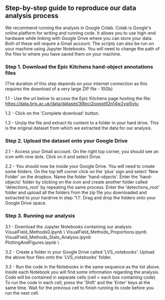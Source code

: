 ## Step-by-step guide to reproduce our data analysis process ##

We recommend running the analysis in Google Colab. Colab is Google's online platform for writing and running code. It allows you to use high-end hardware while linking with Google Drive where you can store your data. Both of these will require a Gmail account. The scripts can also be run on your machine using Jupyter Notebooks. You will need to change the path of the files to where you have saved them on your machine.

### Step 1. Download the Epic Kitchens hand-object annotations files ###
(The duration of this step depends on your internet connection as this requires the download of a very large ZIP file - 10Gb)

  1.1 - Use the url below to access the Epic Kitchens page hosting the file:
  https://data.bris.ac.uk/data/dataset/3l8eci2oqgst92n14w2yqi5ytu
  
  1.2 - Click on the 'Complete download' button. 

  1.3 - Unzip the file and extract its content to a folder in your hard drive. This is the original dataset from which we extracted the data for our analysis.

### Step 2. Upload the dataset onto your Google Drive ###

  2.1 - Access your Gmail account. On the right top corner, you should see an icon with nine dots. Click on it and select Drive.

  2.2 - You should now be inside your Google Drive. You will need to create some folders. On the top left corner click on the 'plus' sign and select 'New Folder' on the dropbox. Name the folder 'hand-objects'. Enter the 'hand-objects' folder by clicking on the icon and create another folder called 'detections_root' by repeating the same process. Enter the 'detections_root' folder and upload all the folders from the zip file you downloaded and extracted to your hardrive in step '1.1'. Drag and drop the folders onto your Google Drive space.
  
### Step 3. Running our analysis ###

  3.1 - Download the Jupyter Notebooks containing our analysis: \
     VisualField_Methods0.ipynb \ 
     VisualField_Methods_Proportions.ipynb \
     VisualField_Methods_Stats_Analysis.ipynb \
     PlottingAndFigures.ipynb \
     
  3.2 - Create a folder in your Google Drive called 'LVS_notebooks'. Upload the above four files onto the 'LVS_notebooks' folder. 
  
  3.3 - Run the code in the Notebooks in the same sequence as the list above. Inside each Notebook you will find some information regarding the analysis. Code will be contained in separate cells (cell = each box containing code). To run the code in each cell, press the 'Shift' and the 'Enter' keys at the same time. Wait for the previous cell to finish running its code before you run the next cell. 
